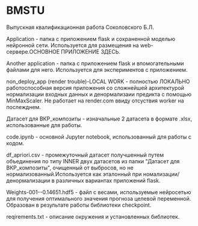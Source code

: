 # BMSTU

Выпускная квалификационная работа Соколовского Б.Л. 

Application - папка с приложением flask и сохраненной моделью нейронной сети. Используется для размещения на web-сервере.ОСНОВНОЕ ПРИЛОЖЕНИЕ ЗДЕСЬ.

Another application - папка с приложением flask и впомогательными файлами для него. Используется для экспериментов c приложением.

non_deploy_app (render trouble)-LOCAL WORK - полностью ЛОКАЛЬНО работоспособная версия приложения со сложнейшей архитектурой нормализации входных данных и денормализаии предикта с помощью MinMaxScaler. Не работает на render.com ввиду отсуствия worker на послежднем.

Датасет для ВКР_композиты - изначальные 2 датасета в формате .xlsx, использованные для работы.

code.ipynb - основной Jupyter notebook, использованный для работы с кодом.

df_apriori.csv - промежуточный датасет получшенный путем объединения по типу INNER двух датасетов из папки "Датасет для ВКР_композиты", очищенный от выбросов, но не нормализованный.Используется как эталонный при номализации/денормализации в различных вариантах приложений flask.

Weights-001--0.14651.hdf5 - файл с весами, используемые нейросетью для получения оптимального значения прогноза целевой переменной. Образован в результате работы библиотеки checkpoint.

reqirements.txt - описание окружения и установленных библиотек.
